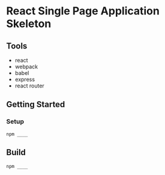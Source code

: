 # React Single Page Application Skeleton

## Tools

* react
* webpack
* babel
* express
* react router

## Getting Started

### Setup
```
npm ____
```

## Build
```
npm ____
```
